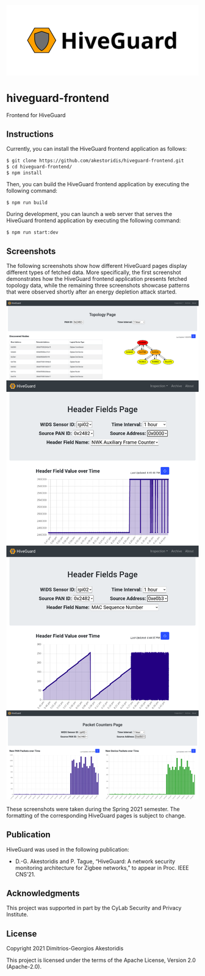 <img src="https://github.com/akestoridis/hiveguard-frontend/raw/36eb62eb417f3ee6ddd7fb740975be66a0792fa6/hiveguard-header.png">

# hiveguard-frontend

Frontend for HiveGuard


## Instructions

Currently, you can install the HiveGuard frontend application as follows:
```console
$ git clone https://github.com/akestoridis/hiveguard-frontend.git
$ cd hiveguard-frontend/
$ npm install
```

Then, you can build the HiveGuard frontend application by executing the following command:
```console
$ npm run build
```

During development, you can launch a web server that serves the HiveGuard frontend application by executing the following command:
```console
$ npm run start:dev
```


## Screenshots

The following screenshots show how different HiveGuard pages display different types of fetched data.
More specifically, the first screenshot demonstrates how the HiveGuard frontend application presents fetched topology data, while the remaining three screenshots showcase patterns that were observed shortly after an energy depletion attack started.

<img src="https://github.com/akestoridis/hiveguard-frontend/raw/944e03998224404b823b1220888ceffd84e589d0/hiveguard-demo-topology-page.png">

<img src="https://github.com/akestoridis/hiveguard-frontend/raw/c4332b57b0ae46a1b59cdc5da63f74e1c1bada8e/hiveguard-attack13-nwkaux-header-fields-page-rpi02-0x0000.png">

<img src="https://github.com/akestoridis/hiveguard-frontend/raw/c4332b57b0ae46a1b59cdc5da63f74e1c1bada8e/hiveguard-attack13-mac-header-fields-page-rpi02-0xe0b3.png">

<img src="https://github.com/akestoridis/hiveguard-frontend/raw/c4332b57b0ae46a1b59cdc5da63f74e1c1bada8e/hiveguard-attack13-packet-counters-page-rpi02-0xe0b3.png">

These screenshots were taken during the Spring 2021 semester.
The formatting of the corresponding HiveGuard pages is subject to change.


## Publication

HiveGuard was used in the following publication:

* D.-G. Akestoridis and P. Tague, “HiveGuard: A network security monitoring architecture for Zigbee networks,” to appear in Proc. IEEE CNS’21.


## Acknowledgments

This project was supported in part by the CyLab Security and Privacy Institute.


## License

Copyright 2021 Dimitrios-Georgios Akestoridis

This project is licensed under the terms of the Apache License, Version 2.0 (Apache-2.0).
